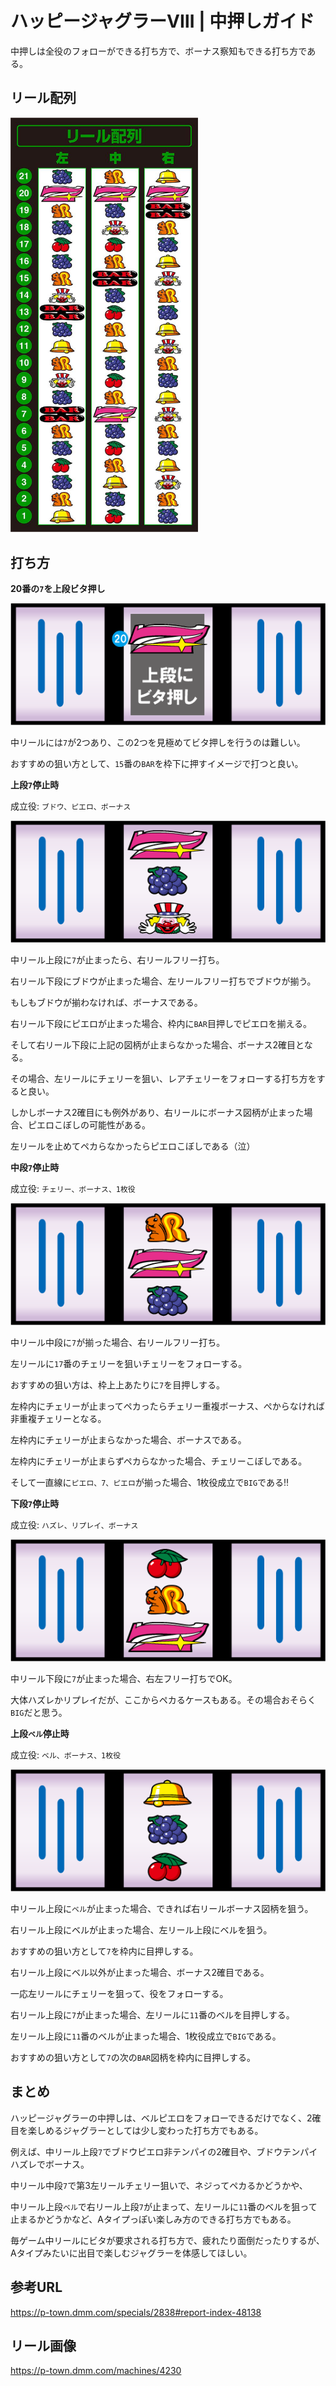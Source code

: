 # ハッピージャグラーVⅢ | 中押しガイド

中押しは全役のフォローができる打ち方で、ボーナス察知もできる打ち方である。

## リール配列

<img src="images/reel.jpeg" alt="reel" width="300" />

## 打ち方

**20番の`7`を上段ビタ押し**

![中リール0](images/nakareel-0.png)

中リールには`7`が2つあり、この2つを見極めてビタ押しを行うのは難しい。

おすすめの狙い方として、`15`番の`BAR`を枠下に押すイメージで打つと良い。

**上段`7`停止時**

成立役: `ブドウ、ピエロ、ボーナス`

![中リール1](images/nakareel-1.png)

中リール上段に`7`が止まったら、右リールフリー打ち。

右リール下段にブドウが止まった場合、左リールフリー打ちでブドウが揃う。

もしもブドウが揃わなければ、ボーナスである。

右リール下段にピエロが止まった場合、枠内に`BAR`目押しでピエロを揃える。

そして右リール下段に上記の図柄が止まらなかった場合、ボーナス2確目となる。

その場合、左リールにチェリーを狙い、レアチェリーをフォローする打ち方をすると良い。

しかしボーナス2確目にも例外があり、右リールにボーナス図柄が止まった場合、ピエロこぼしの可能性がある。

左リールを止めてペカらなかったらピエロこぼしである（泣）

**中段`7`停止時**

成立役: `チェリー、ボーナス、1枚役`

![中リール2](images/nakareel-2.png)

中リール中段に`7`が揃った場合、右リールフリー打ち。

左リールに`17`番のチェリーを狙いチェリーをフォローする。

おすすめの狙い方は、枠上上あたりに`7`を目押しする。

左枠内にチェリーが止まってペカったらチェリー重複ボーナス、ぺからなければ非重複チェリーとなる。

左枠内にチェリーが止まらなかった場合、ボーナスである。

左枠内にチェリーが止まらずペカらなかった場合、チェリーこぼしである。

そして一直線に`ピエロ、7、ピエロ`が揃った場合、1枚役成立で`BIG`である‼️

**下段`7`停止時**

成立役: `ハズレ、リプレイ、ボーナス`

![中リール3](images/nakareel-3.png)

中リール下段に`7`が止まった場合、右左フリー打ちでOK。

大体ハズレかリプレイだが、ここからペカるケースもある。その場合おそらく`BIG`だと思う。

**上段`ベル`停止時**

成立役: `ベル、ボーナス、1枚役`

![中リール4](images/nakareel-4.png)

中リール上段に`ベル`が止まった場合、できれば右リールボーナス図柄を狙う。

右リール上段にベルが止まった場合、左リール上段にベルを狙う。

おすすめの狙い方として`7`を枠内に目押しする。

右リール上段にベル以外が止まった場合、ボーナス2確目である。

一応左リールにチェリーを狙って、役をフォローする。

右リール上段に`7`が止まった場合、左リールに`11`番のベルを目押しする。

左リール上段に`11`番のベルが止まった場合、1枚役成立で`BIG`である。

おすすめの狙い方として`7`の次の`BAR`図柄を枠内に目押しする。

## まとめ

ハッピージャグラーの中押しは、ベルピエロをフォローできるだけでなく、2確目を楽しめるジャグラーとしては少し変わった打ち方でもある。

例えば、中リール上段`7`でブドウピエロ非テンパイの2確目や、ブドウテンパイハズレでボーナス。

中リール中段`7`で第3左リールチェリー狙いで、ネジってペカるかどうかや、

中リール上段`ベル`で右リール上段`7`が止まって、左リールに`11`番のベルを狙って止まるかどうかなど、Aタイプっぽい楽しみ方のできる打ち方でもある。

毎ゲーム中リールにビタが要求される打ち方で、疲れたり面倒だったりするが、Aタイプみたいに出目で楽しむジャグラーを体感してほしい。

## 参考URL

https://p-town.dmm.com/specials/2838#report-index-48138

## リール画像

https://p-town.dmm.com/machines/4230

